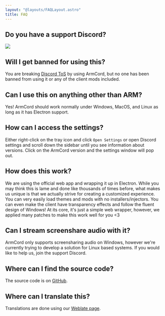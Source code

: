 ```yaml
---
layout: "@layouts/FAQLayout.astro"
title: FAQ
---
```


## Do you have a support Discord?

[![](https://dcbadge.vercel.app/api/server/TnhxcqynZ2)](https://discord.gg/TnhxcqynZ2)
## Will I get banned for using this?   
You are breaking [Discord ToS](https://discord.com/terms#software-in-discord%E2%80%99s-services) by using ArmCord, but no one has been banned from using it or any of the client mods included.

## Can I use this on anything other than ARM?
Yes! ArmCord should work normally under Windows, MacOS, and Linux as long as it has Electron support.  

## How can I access the settings?
Either right-click on the tray icon and click `Open Settings` or open Discord settings and scroll down the sidebar until you see information about versions. Click on the ArmCord version and the settings window will pop out.

## How does this work?   
We are using the official web app and wrapping it up in Electron. While you may think this is lame and done like thousands of times before, what makes us unique is that we actually strive for creating a customized experience. You can very easily load themes and mods with no installers/injectors. You can even make the client have transparency effects and follow the fluent design of Windows! At its core, it's just a simple web wrapper, however, we applied many patches to make this work well for you <3

## Can I stream screenshare audio with it?
ArmCord only supports screensharing audio on Windows, however we're currently trying to develop a solution for Linux based systems. If you would like to help us, join the support Discord.

## Where can I find the source code?
The source code is on [GitHub](https://github.com/ArmCord/ArmCord/).

## Where can I translate this?
Translations are done using our [Weblate page](https://hosted.weblate.org/projects/armcord/armcord/).